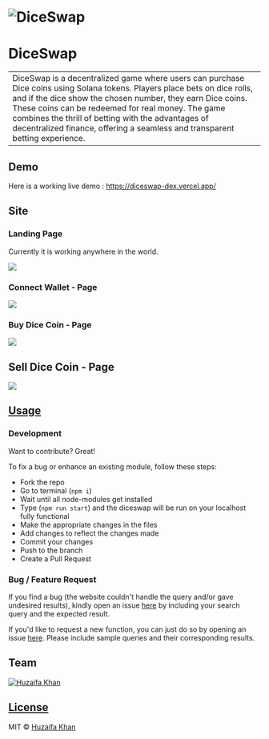 # ![DiceSwap](https://i.ibb.co/Fh8DfJc/demo-landing.jpg)
# DiceSwap
<table>
<tr>
<td>
  DiceSwap is a decentralized game where users can purchase Dice coins using Solana tokens. Players place bets on dice rolls, and if the dice show the chosen number, they earn Dice coins. These coins can be redeemed for real money. The game combines the thrill of betting with the advantages of decentralized finance, offering a seamless and transparent betting experience.
</td>
</tr>
</table>


## Demo
Here is a working live demo :  https://diceswap-dex.vercel.app/


## Site

### Landing Page
Currently it is working anywhere in the world.

![](https://i.ibb.co/Fh8DfJc/demo-landing.jpg)

### Connect Wallet - Page
![](https://i.ibb.co/g6GbWVv/connect-wallet-page.jpg)

### Buy Dice Coin - Page
![](https://i.ibb.co/gD9rq3t/buy-dice-coin.jpg)

## Sell Dice Coin - Page

![](https://i.ibb.co/hym4TDd/withdraw-sol-coin.jpg)




## [Usage](https://diceswap-dex.vercel.app/) 

### Development
Want to contribute? Great!

To fix a bug or enhance an existing module, follow these steps:

- Fork the repo
- Go to terminal (`npm i`)
- Wait until all node-modules get installed
- Type (`npm run start`) and the diceswap will be run on your localhost fully functional
- Make the appropriate changes in the files
- Add changes to reflect the changes made
- Commit your changes
- Push to the branch
- Create a Pull Request 

### Bug / Feature Request

If you find a bug (the website couldn't handle the query and/or gave undesired results), kindly open an issue [here](https://github.com/HuzaifaKhanDeveloper/dice-coin/issues/new) by including your search query and the expected result.

If you'd like to request a new function, you can just do so by opening an issue [here](https://github.com/HuzaifaKhanDeveloper/dice-coin/issues/new). Please include sample queries and their corresponding results.


## Team

[![Huzaifa Khan](https://avatars.githubusercontent.com/u/103213190?v=4)](https://github.com/HuzaifaKhanDeveloper)

## [License](https://github.com/HuzaifaKhanDeveloper/dice-coin/blob/main/LICENSE)

MIT © [Huzaifa Khan](https://github.com/HuzaifaKhanDeveloper)

